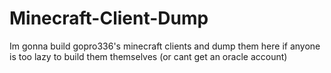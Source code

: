# Minecraft-Client-Dump
Im gonna build gopro336's minecraft clients and dump them here if anyone is too lazy to build them themselves (or cant get an oracle account)
